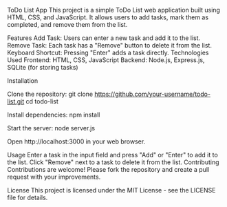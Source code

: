 ToDo List App
This project is a simple ToDo List web application built using HTML, CSS, and JavaScript. It allows users to add tasks, mark them as completed, and remove them from the list.

Features
Add Task: Users can enter a new task and add it to the list.
Remove Task: Each task has a "Remove" button to delete it from the list.
Keyboard Shortcut: Pressing "Enter" adds a task directly.
Technologies Used
Frontend: HTML, CSS, JavaScript
Backend: Node.js, Express.js, SQLite (for storing tasks)

Installation

Clone the repository:
git clone https://github.com/your-username/todo-list.git
cd todo-list

Install dependencies:
npm install


Start the server:
node server.js

Open http://localhost:3000 in your web browser.

Usage
Enter a task in the input field and press "Add" or "Enter" to add it to the list.
Click "Remove" next to a task to delete it from the list.
Contributing
Contributions are welcome! Please fork the repository and create a pull request with your improvements.

License
This project is licensed under the MIT License - see the LICENSE file for details.
